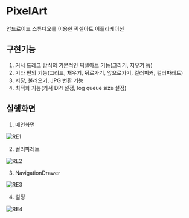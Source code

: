 # PixelArt
안드로이드 스튜디오를 이용한 픽셀아트 어플리케이션

## 구현기능
1. 커서 드레그 방식의 기본적인 픽셀아트 기능(그리기, 지우기 등)
2. 기타 편의 기능(그리드, 채우기, 뒤로가기, 앞으로가기, 컬러피커, 컬러파레트)
3. 저장, 불러오기, JPG 변환 기능
4. 최적화 기능(커서 DPI 설정, log queue size 설정)

## 실행화면
1. 메인화면

![RE1](https://user-images.githubusercontent.com/48142591/161014238-4500f89e-73cd-4db1-9e90-038e30189f20.png)

2. 컬러파레트

![RE2](https://user-images.githubusercontent.com/48142591/161014390-430271bb-d23b-4a4a-8d0d-c17df15fb0ff.png)

3. NavigationDrawer

![RE3](https://user-images.githubusercontent.com/48142591/161014478-7e4d176e-6554-48c0-a77d-726ca63209f7.png)

4. 설정

![RE4](https://user-images.githubusercontent.com/48142591/161015725-466a295d-ae34-469e-ba4e-b34087c10b2d.png)
